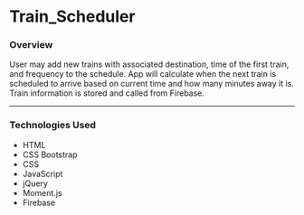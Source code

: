 # Train_Scheduler

### Overview
User may add new trains with associated destination, time of the first train, and frequency to the schedule. App will calculate when the next train is scheduled to arrive based on current time and how many minutes away it is. Train information is stored and called from Firebase.

---

### Technologies Used
* HTML
* CSS Bootstrap
* CSS
* JavaScript 
* jQuery
* Moment.js
* Firebase